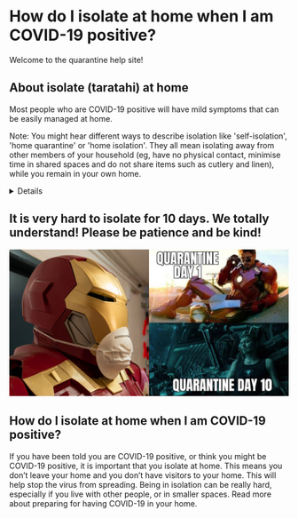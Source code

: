 # How do I isolate at home when I am COVID-19 positive?

Welcome to the quarantine help site!

## About isolate (taratahi) at home

Most people who are COVID-19 positive will have mild symptoms that can be easily managed at home.

Note: You might hear different ways to describe isolation like 'self-isolation', 'home quarantine' or 'home isolation'. They all mean isolating away from other members of your household (eg, have no physical contact, minimise time in shared spaces and do not share items such as cutlery and linen), while you remain in your own home.

<details>

- How to isolate (taratahi) at home [More information about isolation](https://www.healthnavigator.org.nz/health-a-z/c/covid-19-positive-how-to-quarantine-at-home/)

</details>

## It is very hard to isolate for 10 days. We totally understand! Please be patience and be kind!

![](MyMeme-ironMan.jpeg)

## How do I isolate at home when I am COVID-19 positive?

If you have been told you are COVID-19 positive, or think you might be COVID-19 positive, it is important that you isolate at home. This means you don’t leave your home and you don’t have visitors to your home. This will help stop the virus from spreading. Being in isolation can be really hard, especially if you live with other people, or in smaller spaces. Read more about preparing for having COVID-19 in your home.
